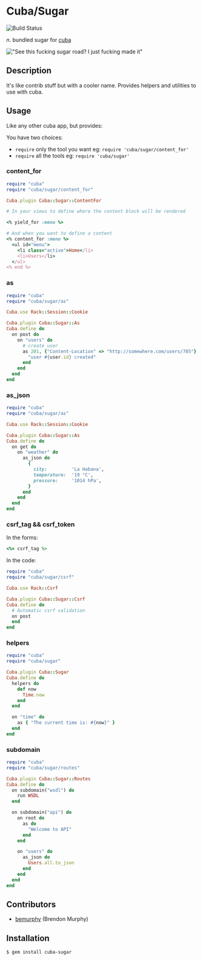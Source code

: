 Cuba/Sugar
==========

![Build Status](https://secure.travis-ci.org/elcuervo/cuba-sugar.png)

_n_. bundled sugar for [cuba](https://github.com/soveran/cuba)

!["See this fucking sugar road? I just fucking made it"](http://maynardswitzer.com/library/Cuba/2002CubaSugarCaneCutterInField.A.jpg)

Description
-----------

It's like contrib stuff but with a cooler name.
Provides helpers and utilities to use with cuba.

Usage
-----

Like any other cuba app, but provides:

You have two choices:

* `require` only the tool you want eg: `require 'cuba/sugar/content_for'`
* `require` all the tools eg: `require 'cuba/sugar'`

### content_for

```ruby
require "cuba"
require "cuba/sugar/content_for"

Cuba.plugin Cuba::Sugar::ContentFor

# In your views to define where the content block will be rendered

<% yield_for :menu %>

# And when you want to define a content
<% content_for :menu %>
  <ul id="menu">
    <li class="active">Home</li>
    <li>Users</li>
  </ul>
<% end %>
```

### as

```ruby
require "cuba"
require "cuba/sugar/as"

Cuba.use Rack::Session::Cookie

Cuba.plugin Cuba::Sugar::As
Cuba.define do
  on post do
    on "users" do
      # create user
      as 201, {"Content-Location" => "http://somewhere.com/users/705"} do
        "user #{user.id} created"
      end
    end
  end
end
```

### as_json

```ruby
require "cuba"
require "cuba/sugar/as"

Cuba.use Rack::Session::Cookie

Cuba.plugin Cuba::Sugar::As
Cuba.define do
  on get do
    on "weather" do
      as_json do
        {
          city:         'La Habana',
          temperature:  '19 °C',
          pressure:     '1014 hPa',
        }
      end
    end
  end
end
```

### csrf_tag && csrf_token

In the forms:

```ruby
<%= csrf_tag %>
```

In the code:

```ruby
require "cuba"
require "cuba/sugar/csrf"

Cuba.use Rack::Csrf

Cuba.plugin Cuba::Sugar::Csrf
Cuba.define do
  # Automatic csrf validation
  on post
  end
end
```

### helpers

```ruby
require "cuba"
require "cuba/sugar"

Cuba.plugin Cuba::Sugar
Cuba.define do
  helpers do
    def now
      Time.now
    end
  end

  on "time" do
    as { "The current time is: #{now}" }
  end
end
```

### subdomain

```ruby
require "cuba"
require "cuba/sugar/routes"

Cuba.plugin Cuba::Sugar::Routes
Cuba.define do
  on subdomain("wsdl") do
    run WSDL
  end

  on subdomain("api") do
    on root do
      as do
        "Welcome to API"
      end
    end

    on "users" do
      as_json do
        Users.all.to_json
      end
    end
  end
end
```

Contributors
------------

  * [bemurphy](https://github.com/bemurphy) (Brendon Murphy)

Installation
------------

```bash
$ gem install cuba-sugar
```
